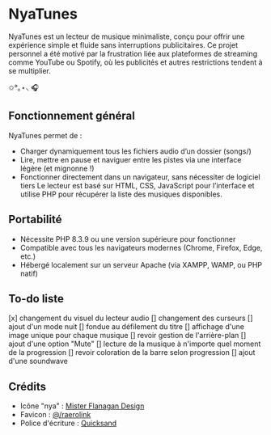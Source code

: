 # NyaTunes
NyaTunes est un lecteur de musique minimaliste, conçu pour offrir une expérience simple et fluide sans interruptions publicitaires. Ce projet personnel a été motivé par la frustration liée aux plateformes de streaming comme YouTube ou Spotify, où les publicités et autres restrictions tendent à se multiplier. 

✩°｡⋆⸜ 🎧


## Fonctionnement général
NyaTunes permet de :

- Charger dynamiquement tous les fichiers audio d’un dossier (songs/)
- Lire, mettre en pause et naviguer entre les pistes via une interface légère (et mignonne !)
- Fonctionner directement dans un navigateur, sans nécessiter de logiciel tiers
Le lecteur est basé sur HTML, CSS, JavaScript pour l’interface et utilise PHP pour récupérer la liste des musiques disponibles.


## Portabilité

- Nécessite PHP 8.3.9 ou une version supérieure pour fonctionner
- Compatible avec tous les navigateurs modernes (Chrome, Firefox, Edge, etc.)
- Hébergé localement sur un serveur Apache (via XAMPP, WAMP, ou PHP natif)


## To-do liste

[x] changement du visuel du lecteur audio
[] changement des curseurs
[] ajout d'un mode nuit
[] fondue au défilement du titre
[] affichage d'une image unique pour chaque musique
[] revoir gestion de l'arrière-plan
[] ajout d'une option "Mute" 
[] lecture de la musique à n'importe quel moment de la progression
[] revoir coloration de la barre selon progression
[] ajout d'une soundwave


## Crédits

- Icône "nya" : [Mister Flanagan Design](https://www.canva.com/p/id/BAD-e6yk2HA/)
- Favicon : [@/raerolink](https://www.instagram.com/raerolink/)
- Police d'écriture : [Quicksand](https://fonts.google.com/specimen/Quicksand)